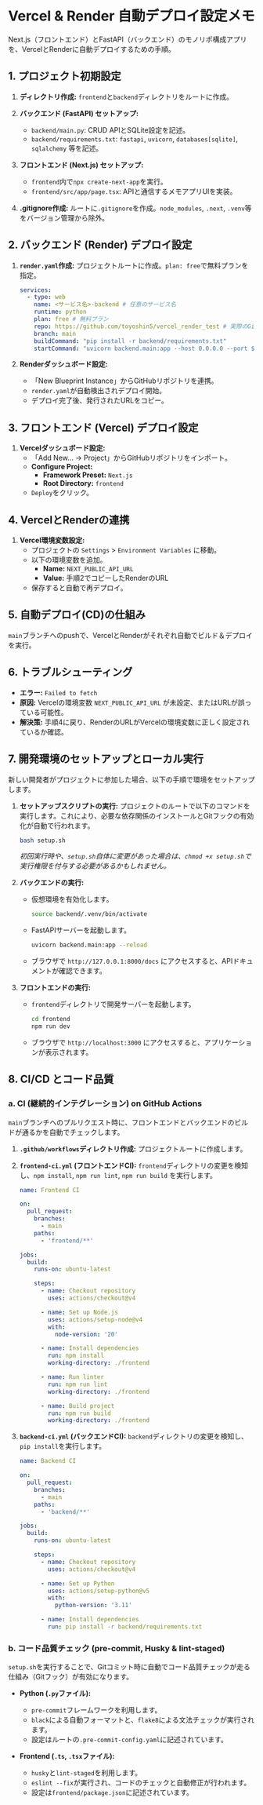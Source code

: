# Vercel & Render 自動デプロイ設定メモ

Next.js（フロントエンド）とFastAPI（バックエンド）のモノリポ構成アプリを、VercelとRenderに自動デプロイするための手順。

## 1. プロジェクト初期設定

1.  **ディレクトリ作成:**
    `frontend`と`backend`ディレクトリをルートに作成。

2.  **バックエンド (FastAPI) セットアップ:**
    *   `backend/main.py`: CRUD APIとSQLite設定を記述。
    *   `backend/requirements.txt`: `fastapi`, `uvicorn`, `databases[sqlite]`, `sqlalchemy` 等を記述。

3.  **フロントエンド (Next.js) セットアップ:**
    *   `frontend`内で`npx create-next-app`を実行。
    *   `frontend/src/app/page.tsx`: APIと通信するメモアプリUIを実装。

4.  **.gitignore作成:**
    ルートに`.gitignore`を作成。`node_modules`, `.next`, `.venv`等をバージョン管理から除外。

## 2. バックエンド (Render) デプロイ設定

1.  **`render.yaml`作成:**
    プロジェクトルートに作成。`plan: free`で無料プランを指定。

    ```yaml
    services:
      - type: web
        name: <サービス名>-backend # 任意のサービス名
        runtime: python
        plan: free # 無料プラン
        repo: https://github.com/toyoshin5/vercel_render_test # 実際のGitHubリポジトリ
        branch: main
        buildCommand: "pip install -r backend/requirements.txt"
        startCommand: "uvicorn backend.main:app --host 0.0.0.0 --port $PORT"
    ```

2.  **Renderダッシュボード設定:**
    *   「New Blueprint Instance」からGitHubリポジトリを連携。
    *   `render.yaml`が自動検出されデプロイ開始。
    *   デプロイ完了後、発行されたURLをコピー。

## 3. フロントエンド (Vercel) デプロイ設定

1.  **Vercelダッシュボード設定:**
    *   「Add New... -> Project」からGitHubリポジトリをインポート。
    *   **Configure Project:**
        *   **Framework Preset:** `Next.js`
        *   **Root Directory:** `frontend`
    *   `Deploy`をクリック。

## 4. VercelとRenderの連携

1.  **Vercel環境変数設定:**
    *   プロジェクトの `Settings` > `Environment Variables` に移動。
    *   以下の環境変数を追加。
        *   **Name:** `NEXT_PUBLIC_API_URL`
        *   **Value:** 手順2でコピーしたRenderのURL
    *   保存すると自動で再デプロイ。

## 5. 自動デプロイ(CD)の仕組み

`main`ブランチへのpushで、VercelとRenderがそれぞれ自動でビルド＆デプロイを実行。

## 6. トラブルシューティング

-   **エラー:** `Failed to fetch`
-   **原因:** Vercelの環境変数 `NEXT_PUBLIC_API_URL` が未設定、またはURLが誤っている可能性。
-   **解決策:** 手順4に戻り、RenderのURLがVercelの環境変数に正しく設定されているか確認。

## 7. 開発環境のセットアップとローカル実行

新しい開発者がプロジェクトに参加した場合、以下の手順で環境をセットアップします。

1.  **セットアップスクリプトの実行:**
    プロジェクトのルートで以下のコマンドを実行します。これにより、必要な依存関係のインストールとGitフックの有効化が自動で行われます。

    ```bash
    bash setup.sh
    ```
    *初回実行時や、`setup.sh`自体に変更があった場合は、`chmod +x setup.sh`で実行権限を付与する必要があるかもしれません。*

2.  **バックエンドの実行:**
    *   仮想環境を有効化します。
        ```bash
        source backend/.venv/bin/activate
        ```
    *   FastAPIサーバーを起動します。
        ```bash
        uvicorn backend.main:app --reload
        ```
    *   ブラウザで `http://127.0.0.1:8000/docs` にアクセスすると、APIドキュメントが確認できます。

3.  **フロントエンドの実行:**
    *   `frontend`ディレクトリで開発サーバーを起動します。
        ```bash
        cd frontend
        npm run dev
        ```
    *   ブラウザで `http://localhost:3000` にアクセスすると、アプリケーションが表示されます。

## 8. CI/CD とコード品質

### a. CI (継続的インテグレーション) on GitHub Actions

`main`ブランチへのプルリクエスト時に、フロントエンドとバックエンドのビルドが通るかを自動でチェックします。

1.  **`.github/workflows`ディレクトリ作成:**
    プロジェクトルートに作成します。

2.  **`frontend-ci.yml` (フロントエンドCI):**
    `frontend`ディレクトリの変更を検知し、`npm install`, `npm run lint`, `npm run build` を実行します。

    ```yaml
    name: Frontend CI

    on:
      pull_request:
        branches:
          - main
        paths:
          - 'frontend/**'

    jobs:
      build:
        runs-on: ubuntu-latest

        steps:
          - name: Checkout repository
            uses: actions/checkout@v4

          - name: Set up Node.js
            uses: actions/setup-node@v4
            with:
              node-version: '20'

          - name: Install dependencies
            run: npm install
            working-directory: ./frontend

          - name: Run linter
            run: npm run lint
            working-directory: ./frontend

          - name: Build project
            run: npm run build
            working-directory: ./frontend
    ```

3.  **`backend-ci.yml` (バックエンドCI):**
    `backend`ディレクトリの変更を検知し、`pip install`を実行します。

    ```yaml
    name: Backend CI

    on:
      pull_request:
        branches:
          - main
        paths:
          - 'backend/**'

    jobs:
      build:
        runs-on: ubuntu-latest

        steps:
          - name: Checkout repository
            uses: actions/checkout@v4

          - name: Set up Python
            uses: actions/setup-python@v5
            with:
              python-version: '3.11'

          - name: Install dependencies
            run: pip install -r backend/requirements.txt
    ```

### b. コード品質チェック (pre-commit, Husky & lint-staged)

`setup.sh`を実行することで、Gitコミット時に自動でコード品質チェックが走る仕組み（Gitフック）が有効になります。

*   **Python (`.py`ファイル):**
    *   `pre-commit`フレームワークを利用します。
    *   `black`による自動フォーマットと、`flake8`による文法チェックが実行されます。
    *   設定はルートの`.pre-commit-config.yaml`に記述されています。

*   **Frontend (`.ts`, `.tsx`ファイル):**
    *   `husky`と`lint-staged`を利用します。
    *   `eslint --fix`が実行され、コードのチェックと自動修正が行われます。
    *   設定は`frontend/package.json`に記述されています。
